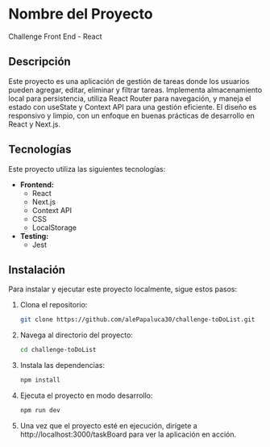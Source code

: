 # Nombre del Proyecto

Challenge Front End - React

## Descripción

Este proyecto es una aplicación de gestión de tareas donde los usuarios pueden agregar, editar, eliminar y filtrar tareas. Implementa almacenamiento local para persistencia, utiliza React Router para navegación, y maneja el estado con useState y Context API para una gestión eficiente. El diseño es responsivo y limpio, con un enfoque en buenas prácticas de desarrollo en React y Next.js.

## Tecnologías

Este proyecto utiliza las siguientes tecnologías:

- **Frontend:**
  - React
  - Next.js
  - Context API
  - CSS
  - LocalStorage
- **Testing:**
  - Jest

## Instalación

Para instalar y ejecutar este proyecto localmente, sigue estos pasos:

1. Clona el repositorio:

   ```bash
   git clone https://github.com/alePapaluca30/challenge-toDoList.git

   ```

2. Navega al directorio del proyecto:

   ```bash
   cd challenge-toDoList

   ```

3. Instala las dependencias:
   ```bash
   npm install
   ```

4. Ejecuta el proyecto en modo desarrollo:
   ```bash
   npm run dev
   ```
5. Una vez que el proyecto esté en ejecución, dirígete a http://localhost:3000/taskBoard para ver la aplicación en acción.